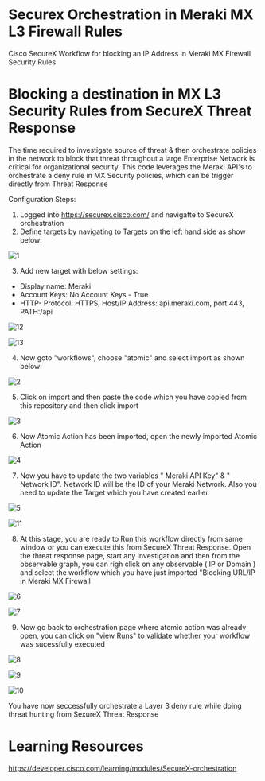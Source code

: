 # Securex Orchestration in Meraki MX L3 Firewall Rules

Cisco SecureX Workflow for blocking an IP Address in Meraki MX Firewall Security Rules

# Blocking a destination in MX L3 Security Rules from SecureX Threat Response

The time required to investigate source of threat & then orchestrate policies in the network to block that threat throughout a large Enterprise Network is critical for organizational security. This code leverages the Meraki API's to orchestrate a deny rule in MX Security policies, which can be trigger directly from Threat Response


Configuration Steps:

1) Logged into https://securex.cisco.com/ and navigatte to SecureX orchestration
2) Define targets by navigating to Targets on the left hand side as show below:

![1](https://user-images.githubusercontent.com/86117124/122742851-bb71f800-d2c9-11eb-8ab1-09cabf632339.png)

3) Add new target with below settings:

- Display name: Meraki
- Account Keys: No Account Keys - True
- HTTP- Protocol: HTTPS, Host/IP Address: api.meraki.com, port 443, PATH:/api

![12](https://user-images.githubusercontent.com/86117124/122756621-fed46280-d2d9-11eb-9b36-b3f0b1b78ad1.png)

![13](https://user-images.githubusercontent.com/86117124/122756629-0267e980-d2da-11eb-9e4c-38ad311e4b7a.png)

4) Now goto "workflows", choose "atomic" and select import as shown below:

![2](https://user-images.githubusercontent.com/86117124/122753545-c3d03000-d2d5-11eb-8451-a9a5a20d3bcc.png)

5) Click on import and then paste the code which you have copied from this repository and then click import

![3](https://user-images.githubusercontent.com/86117124/122753560-c92d7a80-d2d5-11eb-93d9-71db401edf23.png)

6) Now Atomic Action has been imported, open the newly imported Atomic Action

![4](https://user-images.githubusercontent.com/86117124/122753569-cdf22e80-d2d5-11eb-93b8-626155edcaa9.png)

7) Now you have to update the two variables " Meraki API Key" & " Network ID". Network ID will be the ID of your Meraki Network. Also you need to update the Target which you have created earlier

![5](https://user-images.githubusercontent.com/86117124/122753578-d2b6e280-d2d5-11eb-91b9-1443633537c6.png)

![11](https://user-images.githubusercontent.com/86117124/122755965-19f2a280-d2d9-11eb-9337-1f89959c6ab8.png)

8) At this stage, you are ready to Run this workflow directly from same window or you can execute this from SecureX Threat Response. Open the threat response page, start any investigation and then from the observable graph, you can righ click on any observable ( IP or Domain ) and select the workflow which you have just imported "Blocking URL/IP in Meraki MX Firewall

![6](https://user-images.githubusercontent.com/86117124/122753593-d6e30000-d2d5-11eb-8bc5-6831597cfb3d.png)

![7](https://user-images.githubusercontent.com/86117124/122753609-dc404a80-d2d5-11eb-9aea-4092e17aecb7.png)

9) Now go back to orchestration page where atomic action was already open, you can click on "view Runs" to validate whether your workflow was sucessfully executed

![8](https://user-images.githubusercontent.com/86117124/122753624-e19d9500-d2d5-11eb-96ec-27426ca89a43.png)

![9](https://user-images.githubusercontent.com/86117124/122753638-e5311c00-d2d5-11eb-9e9c-72fcd63955dd.png)

![10](https://user-images.githubusercontent.com/86117124/122753654-e8c4a300-d2d5-11eb-82ec-58a09a2afa06.png)

You have now seccessfully orchestrate a Layer 3 deny rule while doing threat hunting from SexureX Threat Response


# Learning Resources

https://developer.cisco.com/learning/modules/SecureX-orchestration
